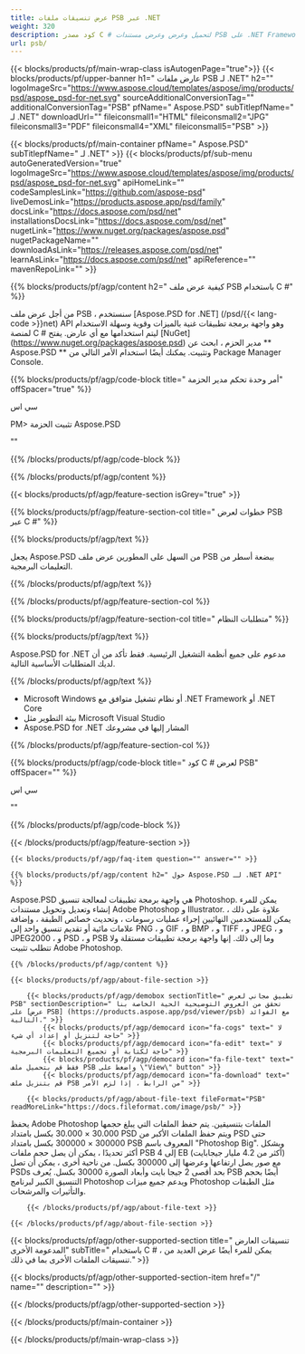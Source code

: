 ```yaml
---
title: عرض تنسيقات ملفات PSB عبر .NET
weight: 320
description: كود مصدر C # لتحميل وعرض وعرض مستندات PSB على .NET Framework و .NET Core.
url: psb/
---
```


{{< blocks/products/pf/main-wrap-class isAutogenPage="true">}}
{{< blocks/products/pf/upper-banner h1=" عارض ملفات PSB لـ .NET" h2="" logoImageSrc="https://www.aspose.cloud/templates/aspose/img/products/psd/aspose_psd-for-net.svg" sourceAdditionalConversionTag="" additionalConversionTag="PSB" pfName=" Aspose.PSD" subTitlepfName=" لـ .NET" downloadUrl="" fileiconsmall1="HTML" fileiconsmall2="JPG" fileiconsmall3="PDF" fileiconsmall4="XML" fileiconsmall5="PSB" >}}

{{< blocks/products/pf/main-container pfName=" Aspose.PSD" subTitlepfName=" لـ .NET" >}}
{{< blocks/products/pf/sub-menu autoGeneratedVersion="true" logoImageSrc="https://www.aspose.cloud/templates/aspose/img/products/psd/aspose_psd-for-net.svg" apiHomeLink="" codeSamplesLink="https://github.com/aspose-psd" liveDemosLink="https://products.aspose.app/psd/family" docsLink="https://docs.aspose.com/psd/net" installationsDocsLink="https://docs.aspose.com/psd/net" nugetLink="https://www.nuget.org/packages/aspose.psd" nugetPackageName="" downloadAsLink="https://releases.aspose.com/psd/net" learnAsLink="https://docs.aspose.com/psd/net" apiReference="" mavenRepoLink="" >}}

{{% blocks/products/pf/agp/content h2=" كيفية عرض ملف PSB باستخدام C #" %}}

 من أجل عرض ملف PSB ، سنستخدم
 [Aspose.PSD for .NET] (/psd/{{< lang-code >}}net)
 API وهو واجهة برمجة تطبيقات غنية بالميزات وقوية وسهلة الاستخدام لمنصة C # ليتم استخدامها مع أي عارض. يفتح
 [NuGet] (https://www.nuget.org/packages/aspose.psd)
 مدير الحزم ، ابحث عن
 ** Aspose.PSD **
 وتثبيت. يمكنك أيضًا استخدام الأمر التالي من Package Manager Console.

{{% blocks/products/pf/agp/code-block title=" أمر وحدة تحكم مدير الحزمة" offSpacer="true" %}}

سي اس

PM> تثبيت الحزمة Aspose.PSD

""

{{% /blocks/products/pf/agp/code-block %}}

{{% /blocks/products/pf/agp/content %}}

{{< blocks/products/pf/agp/feature-section isGrey="true" >}}

{{% blocks/products/pf/agp/feature-section-col title=" خطوات لعرض PSB عبر C #" %}}

{{% blocks/products/pf/agp/text %}}

 يجعل Aspose.PSD من السهل على المطورين عرض ملف PSB ببضعة أسطر من التعليمات البرمجية.

{{% /blocks/products/pf/agp/text %}}

{{% /blocks/products/pf/agp/feature-section-col %}}

{{% blocks/products/pf/agp/feature-section-col title=" متطلبات النظام" %}}

{{% blocks/products/pf/agp/text %}}

 Aspose.PSD for .NET مدعوم على جميع أنظمة التشغيل الرئيسية. فقط تأكد من أن لديك المتطلبات الأساسية التالية.

{{% /blocks/products/pf/agp/text %}}

- Microsoft Windows أو نظام تشغيل متوافق مع .NET Framework أو .NET Core
- بيئة التطوير مثل Microsoft Visual Studio
- Aspose.PSD for .NET المشار إليها في مشروعك

{{% /blocks/products/pf/agp/feature-section-col %}}

{{% blocks/products/pf/agp/code-block title=" كود C # لعرض PSB" offSpacer="" %}}

سي اس

""

{{% /blocks/products/pf/agp/code-block %}}

{{< /blocks/products/pf/agp/feature-section >}}

    {{< blocks/products/pf/agp/faq-item question="" answer="" >}}
 

<!-- aboutfile Starts -->

    {{% blocks/products/pf/agp/content h2=" حول Aspose.PSD لـ .NET API" %}}

 Aspose.PSD هي واجهة برمجة تطبيقات لمعالجة تنسيق Photoshop. يمكن للمرء إنشاء وتعديل وتحويل مستندات Adobe Photoshop و Illustrator. علاوة على ذلك ، يمكن للمستخدمين النهائيين إجراء عمليات رسومات ، وتحديث خصائص الطبقة ، وإضافة علامات مائية أو تقديم تنسيق واحد إلى PNG ، و GIF ، و BMP ، و TIFF ، و JPEG ، و JPEG2000 ، و PSD ، و PSB وما إلى ذلك. إنها واجهة برمجة تطبيقات مستقلة ولا تتطلب تثبيت Adobe Photoshop.



    {{% /blocks/products/pf/agp/content %}}

    {{< blocks/products/pf/agp/about-file-section >}}

        {{< blocks/products/pf/agp/demobox sectionTitle=" تطبيق مجاني لعرض PSB" sectionDescription=" تحقق من العروض التوضيحية الحية الخاصة بنا على [عرض PSB] (https://products.aspose.app/psd/viewer/psb) مع الفوائد التالية." >}}
            {{< blocks/products/pf/agp/democard icon="fa-cogs" text=" لا حاجة لتنزيل أو إعداد أي شيء" >}}
            {{< blocks/products/pf/agp/democard icon="fa-edit" text=" لا حاجة لكتابة أو تجميع التعليمات البرمجية" >}}
            {{< blocks/products/pf/agp/democard icon="fa-file-text" text=" فقط قم بتحميل ملف PSB واضغط على \"View\" button" >}}
            {{< blocks/products/pf/agp/democard icon="fa-download" text=" قم بتنزيل ملف PSB من الرابط ، إذا لزم الأمر" >}}

        {{< blocks/products/pf/agp/about-file-text fileFormat="PSB" readMoreLink="https://docs.fileformat.com/image/psb/" >}}
يحفظ Adobe Photoshop الملفات بتنسيقين. يتم حفظ الملفات التي يبلغ حجمها 30.000 × 30.000 بكسل بامتداد PSD ويتم حفظ الملفات الأكبر من PSD حتى 300000 × 300000 بكسل بامتداد PSB المعروف باسم "Photoshop Big". وبشكل أكثر تحديدًا ، يمكن أن يصل حجم ملفات PSB إلى 4 EB (أكثر من 4.2 مليار جيجابايت) مع صور يصل ارتفاعها وعرضها إلى 300000 بكسل. من ناحية أخرى ، يمكن أن تصل PSDs بحد أقصى 2 جيجا بايت وأبعاد الصورة 30000 بكسل. يُعرف PSB أيضًا بحجم التنسيق الكبير لبرنامج Photoshop ويدعم جميع ميزات Photoshop مثل الطبقات والتأثيرات والمرشحات.

        {{< /blocks/products/pf/agp/about-file-text >}}

    {{< /blocks/products/pf/agp/about-file-section >}}

<!-- aboutfile Ends -->

{{< blocks/products/pf/agp/other-supported-section title=" تنسيقات العارض المدعومة الأخرى" subTitle=" باستخدام C # ، يمكن للمرء أيضًا عرض العديد من تنسيقات الملفات الأخرى بما في ذلك." >}}

{{< blocks/products/pf/agp/other-supported-section-item href="/" name="" description="" >}}

{{< /blocks/products/pf/agp/other-supported-section >}}

{{< /blocks/products/pf/main-container >}}
    
{{< /blocks/products/pf/main-wrap-class >}}

